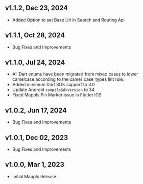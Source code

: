 ## v1.1.2, Dec 23, 2024 #
* Added Option to set Base Url in Search and Routing Api

## v1.1.1, Oct 28, 2024 
* Bug Fixes and Improvements

## v1.1.0, Jul 24, 2024
* All Dart enums have been migrated from mixed cases to lower camelcase according to the camel_case_types lint rule.
* Added minimum Dart SDK support to 3.0
* Update Android `compileSdkVersion` to 34
* Fixed Mappls Pin Marker issue in Flutter IOS

## v1.0.2, Jun 17, 2024
* Bug Fixes and Improvements

## v1.0.1, Dec 02, 2023
* Bug Fixes and Improvements

## v1.0.0, Mar 1, 2023
* Initial Mappls Release